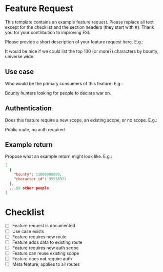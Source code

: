 # Feature Request

This template contains an example feature request. Please replace all text except for the checklist and the section headers (they start with \#). Thank you for your contribution to improving ESI.

Please provide a short description of your feature request here. E.g.:

It would be nice if we could list the top 100 (or more?) characters by bounty, universe wide.

## Use case

Who would be the primary consumers of this feature. E.g.:

Bounty hunters looking for people to declare war on.

## Authentication

Does this feature require a new scope, an existing scope, or no scope. E.g.:

Public route, no auth required.

## Example return

Propose what an example return might look like. E.g.:

```json
[
  {
    "bounty": 11000000000,
    "character_id": 95538921
  },
  ...99 other people
]
```

# Checklist

- [ ] Feature request is documented
- [ ] Use case exists
- [ ] Feature requires new route
- [ ] Feature adds data to existing route
- [ ] Feature requires new auth scope
- [ ] Feature can reuse existing scope
- [ ] Feature does not require auth
- [ ] Meta feature, applies to all routes
